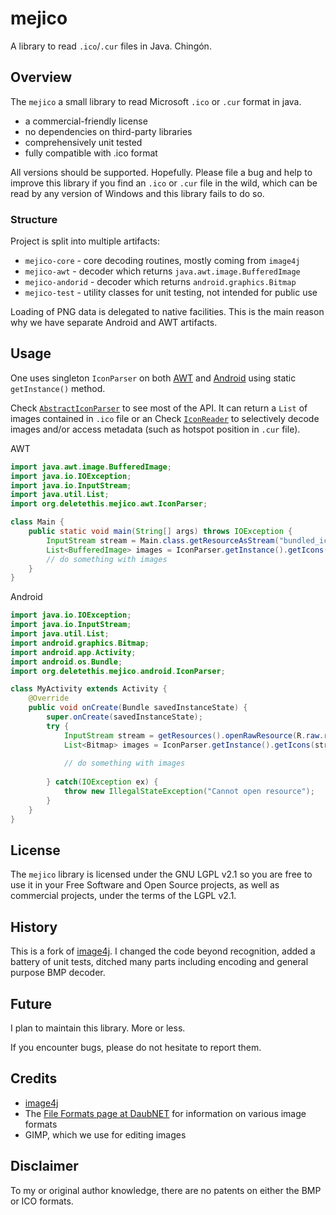 # mejico

A library to read `.ico`/`.cur` files in Java. Chingón.

## Overview

The `mejico` a small library to read Microsoft `.ico` or `.cur` format in java.

* a commercial-friendly license
* no dependencies on third-party libraries
* comprehensively unit tested
* fully compatible with .ico format

All versions should be supported. Hopefully. Please file a bug and help to improve this library
if you find an `.ico` or `.cur` file in the wild, which can be read by any version of Windows 
and this library fails to do so. 

### Structure

Project is split into multiple artifacts:
* `mejico-core` - core decoding routines, mostly coming from `image4j`
* `mejico-awt` - decoder which returns `java.awt.image.BufferedImage`
* `mejico-andorid` - decoder which returns `android.graphics.Bitmap`
* `mejico-test` - utility classes for unit testing, not intended for public use

Loading of PNG data is delegated to native facilities. This is the main reason why we have
separate Android and AWT artifacts. 

## Usage

One uses singleton `IconParser` on both 
[AWT](mejico-awt/src/main/java/org/deletethis/mejico/android/IconParser.java)
and
[Android](mejico-android/src/main/java/org/deletethis/mejico/android/IconParser.java)
using static `getInstance()` method.

Check [`AbstractIconParser`](mejico-core/src/main/java/org/deletethis/mejico/AbstractIconParser.java)
to see most of the API. It can return a `List` of images contained in `.ico` file or an
Check [`IconReader`](mejico-core/src/main/java/org/deletethis/mejico/IconReader.java)
to selectively decode images and/or access metadata (such as hotspot position in `.cur` file).  

AWT
```java
import java.awt.image.BufferedImage;
import java.io.IOException;
import java.io.InputStream;
import java.util.List;
import org.deletethis.mejico.awt.IconParser;

class Main {
    public static void main(String[] args) throws IOException {
        InputStream stream = Main.class.getResourceAsStream("bundled_icon.ico");
        List<BufferedImage> images = IconParser.getInstance().getIcons(Main.class.getResourceAsStream("bundled_icon.ico"));
        // do something with images
    }    
}
```

Android
```java
import java.io.IOException;
import java.io.InputStream;
import java.util.List;
import android.graphics.Bitmap;
import android.app.Activity;
import android.os.Bundle;
import org.deletethis.mejico.android.IconParser;

class MyActivity extends Activity {
    @Override
    public void onCreate(Bundle savedInstanceState) {
        super.onCreate(savedInstanceState);
        try {
            InputStream stream = getResources().openRawResource(R.raw.resource_id);
            List<Bitmap> images = IconParser.getInstance().getIcons(stream);
            
            // do something with images
            
        } catch(IOException ex) {
            throw new IllegalStateException("Cannot open resource");
        }
    }
} 
```

## License

The `mejico` library is licensed under the GNU LGPL v2.1 so you are free to use it in
 your Free Software and Open Source projects, as well as commercial projects, 
 under the terms of the LGPL v2.1.

## History

This is a fork of [image4j](https://github.com/imcdonagh/image4j). I changed the code
beyond recognition, added a battery of unit tests, ditched many parts including
encoding and general purpose BMP decoder.

## Future

I plan to maintain this library. More or less.

If you encounter bugs, please do not hesitate to report them.

## Credits

* [image4j](https://github.com/imcdonagh/image4j)
* The [File Formats page at DaubNET](https://www.daubnet.com/en/file-formats) for information 
  on various image formats
* GIMP, which we use for editing images

## Disclaimer

To my or original author knowledge, there are no patents on either the BMP or ICO formats.
